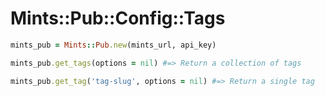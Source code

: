# Mints::Pub::Config::Tags

```ruby
mints_pub = Mints::Pub.new(mints_url, api_key)

mints_pub.get_tags(options = nil) #=> Return a collection of tags

mints_pub.get_tag('tag-slug', options = nil) #=> Return a single tag
```